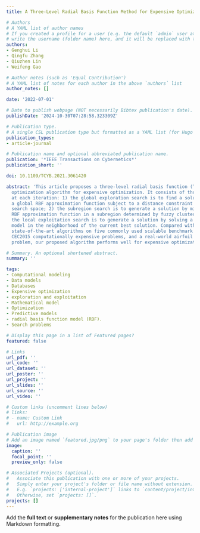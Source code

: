 ```yaml
---
title: A Three-Level Radial Basis Function Method for Expensive Optimization

# Authors
# A YAML list of author names
# If you created a profile for a user (e.g. the default `admin` user at `content/authors/admin/`), 
# write the username (folder name) here, and it will be replaced with their full name and linked to their profile.
authors:
- Genghui Li
- Qingfu Zhang
- Qiuzhen Lin
- Weifeng Gao

# Author notes (such as 'Equal Contribution')
# A YAML list of notes for each author in the above `authors` list
author_notes: []

date: '2022-07-01'

# Date to publish webpage (NOT necessarily Bibtex publication's date).
publishDate: '2024-10-30T07:28:58.323309Z'

# Publication type.
# A single CSL publication type but formatted as a YAML list (for Hugo requirements).
publication_types:
- article-journal

# Publication name and optional abbreviated publication name.
publication: '*IEEE Transactions on Cybernetics*'
publication_short: ''

doi: 10.1109/TCYB.2021.3061420

abstract: 'This article proposes a three-level radial basis function (TLRBF)-assisted
  optimization algorithm for expensive optimization. It consists of three search procedures
  at each iteration: 1) the global exploration search is to find a solution by optimizing
  a global RBF approximation function subject to a distance constraint in the whole
  search space; 2) the subregion search is to generate a solution by minimizing an
  RBF approximation function in a subregion determined by fuzzy clustering; and 3)
  the local exploitation search is to generate a solution by solving a local RBF approximation
  model in the neighborhood of the current best solution. Compared with some other
  state-of-the-art algorithms on five commonly used scalable benchmark problems, ten
  CEC2015 computationally expensive problems, and a real-world airfoil design optimization
  problem, our proposed algorithm performs well for expensive optimization.'

# Summary. An optional shortened abstract.
summary: ''

tags:
- Computational modeling
- Data models
- Databases
- Expensive optimization
- exploration and exploitation
- Mathematical model
- Optimization
- Predictive models
- radial basis function model (RBF).
- Search problems

# Display this page in a list of Featured pages?
featured: false

# Links
url_pdf: ''
url_code: ''
url_dataset: ''
url_poster: ''
url_project: ''
url_slides: ''
url_source: ''
url_video: ''

# Custom links (uncomment lines below)
# links:
# - name: Custom Link
#   url: http://example.org

# Publication image
# Add an image named `featured.jpg/png` to your page's folder then add a caption below.
image:
  caption: ''
  focal_point: ''
  preview_only: false

# Associated Projects (optional).
#   Associate this publication with one or more of your projects.
#   Simply enter your project's folder or file name without extension.
#   E.g. `projects: ['internal-project']` links to `content/project/internal-project/index.md`.
#   Otherwise, set `projects: []`.
projects: []
---
```


Add the **full text** or **supplementary notes** for the publication here using Markdown formatting.
